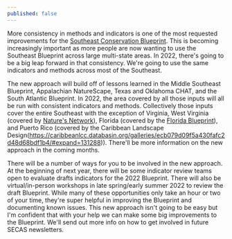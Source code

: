 ```yaml
---
published: false
---
```

More consistency in methods and indicators is one of the most requested improvements for the [Southeast Conservation Blueprint](..\blueprint). This is becoming increasingly important as more people are now wanting to use the Southeast Blueprint across large multi-state areas. In 2022, there's going to be a big leap forward in that consistency. We're going to use the same indicators and methods across most of the Southeast. 

The new approach will build off of lessons learned in the Middle Southeast Blueprint, Appalachian NatureScape, Texas and Oklahoma CHAT, and the South Atlantic Blueprint. In 2022, the area covered by all those inputs will all be run with consistent indicators and methods. Collectively those inputs cover the entire Southeast with the exception of Virginia, West Virginia (covered by [Nature's Network](http://naturesnetwork.org/)), Florida (covered by the [Florida Blueprint](https://flcpa.databasin.org/galleries/20b5bfb654ee426b84165e9228c4009c)), and Puerto Rico (covered by the Caribbean Landscape Design(https://caribbeanlcc.databasin.org/galleries/ecb079d09f5a430fafc2d48d68bdf1b4/#expand=131288)). There'll be more information on the new approach in the coming months.

There will be a number of ways for you to be involved in the new approach. At the beginning of next year, there will be some indicator review teams open to evaluate drafts indicators for the 2022 Blueprint. There will also be virtual/in-person workshops in late spring/early summer 2022 to review the draft Blueprint. While many of these opportunities only take an hour or two of your time, they're super helpful in improving the Blueprint and documenting known issues. This new approach isn't going to be easy but I'm confident that with your help we can make some big improvements to the Blueprint. We'll send out more info on how to get involved in future SECAS newsletters.